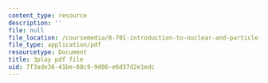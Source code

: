 ```yaml
---
content_type: resource
description: ''
file: null
file_location: /coursemedia/8-701-introduction-to-nuclear-and-particle-physics-fall-2020/7f3ade3641be68c99d08e6d37d2e1edc_olxlB5mW1CI.pdf
file_type: application/pdf
resourcetype: Document
title: 3play pdf file
uid: 7f3ade36-41be-68c9-9d08-e6d37d2e1edc
---
```

